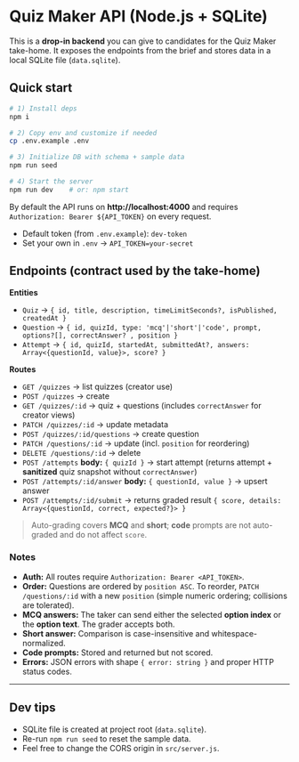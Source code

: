 # Quiz Maker API (Node.js + SQLite)

This is a **drop-in backend** you can give to candidates for the Quiz Maker take-home. It exposes the endpoints from the brief and stores data in a local SQLite file (`data.sqlite`).

## Quick start

```bash
# 1) Install deps
npm i

# 2) Copy env and customize if needed
cp .env.example .env

# 3) Initialize DB with schema + sample data
npm run seed

# 4) Start the server
npm run dev    # or: npm start
```

By default the API runs on **http://localhost:4000** and requires `Authorization: Bearer ${API_TOKEN}` on every request.

- Default token (from `.env.example`): `dev-token`
- Set your own in `.env` → `API_TOKEN=your-secret`

## Endpoints (contract used by the take-home)

**Entities**
- `Quiz` → `{ id, title, description, timeLimitSeconds?, isPublished, createdAt }`
- `Question` → `{ id, quizId, type: 'mcq'|'short'|'code', prompt, options?[], correctAnswer? , position }`
- `Attempt` → `{ id, quizId, startedAt, submittedAt?, answers: Array<{questionId, value}>, score? }`

**Routes**

- `GET /quizzes` → list quizzes (creator use)
- `POST /quizzes` → create
- `GET /quizzes/:id` → quiz + questions (includes `correctAnswer` for creator views)
- `PATCH /quizzes/:id` → update metadata
- `POST /quizzes/:id/questions` → create question
- `PATCH /questions/:id` → update (incl. `position` for reordering)
- `DELETE /questions/:id` → delete
- `POST /attempts` **body:** `{ quizId }` → start attempt (returns attempt + **sanitized** quiz snapshot without `correctAnswer`)
- `POST /attempts/:id/answer` **body:** `{ questionId, value }` → upsert answer
- `POST /attempts/:id/submit` → returns graded result `{ score, details: Array<{questionId, correct, expected?}> }`

> Auto-grading covers **MCQ** and **short**; **code** prompts are not auto-graded and do not affect `score`.

### Notes
- **Auth:** All routes require `Authorization: Bearer <API_TOKEN>`.
- **Order:** Questions are ordered by `position ASC`. To reorder, `PATCH /questions/:id` with a new `position` (simple numeric ordering; collisions are tolerated).
- **MCQ answers:** The taker can send either the selected **option index** or the **option text**. The grader accepts both.
- **Short answer:** Comparison is case-insensitive and whitespace-normalized.
- **Code prompts:** Stored and returned but not scored.
- **Errors:** JSON errors with shape `{ error: string }` and proper HTTP status codes.

---

## Dev tips
- SQLite file is created at project root (`data.sqlite`).
- Re-run `npm run seed` to reset the sample data.
- Feel free to change the CORS origin in `src/server.js`.
